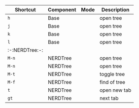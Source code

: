 


| Shortcut          | Component     | Mode      | Description                       |
|---                |---            |---        |---                                |
| `h`               | Base          |           | open tree                         |
| `j`               | Base          |           | open tree                         | 
| `k`               | Base          |           | open tree                         |
| `l`               | Base          |           | open tree                         |
|                               :-:NERDTree:-:                                            |
| `M-n`             | NERDTree      |           | open tree                         |
| `M-n`             | NERDTree      |           | open tree                         |
| `M-t`             | NERDTree      |           | toggle tree                       |
| `M-f`             | NERDTree      |           | find of tree                      |
| `t`               | NERDTree      |           | open new tab                      |
| `gt`              | NERDTree      |           | next tab                          |
